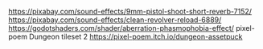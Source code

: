 https://pixabay.com/sound-effects/9mm-pistol-shoot-short-reverb-7152/
https://pixabay.com/sound-effects/clean-revolver-reload-6889/
https://godotshaders.com/shader/aberration-phasmophobia-effect/
pixel-poem Dungeon tileset 2 https://pixel-poem.itch.io/dungeon-assetpuck
